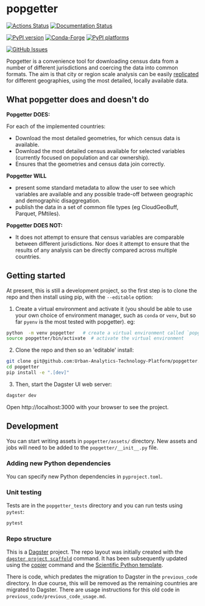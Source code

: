# popgetter

[![Actions Status][actions-badge]][actions-link]
[![Documentation Status][rtd-badge]][rtd-link]

[![PyPI version][pypi-version]][pypi-link]
[![Conda-Forge][conda-badge]][conda-link]
[![PyPI platforms][pypi-platforms]][pypi-link]

[![GitHub Issues][github-issues-badge]][github-issues-link]

<!-- SPHINX-START -->

<!-- prettier-ignore-start -->
[actions-badge]:            https://github.com/Urban-Analytics-Technology-Platform/popgetter/workflows/CI/badge.svg
[actions-link]:             https://github.com/Urban-Analytics-Technology-Platform/popgetter/actions
[conda-badge]:              https://img.shields.io/conda/vn/conda-forge/popgetter
[conda-link]:               https://github.com/conda-forge/popgetter-feedstock
[github-discussions-badge]: https://img.shields.io/static/v1?label=Discussions&message=Ask&color=blue&logo=github
[github-discussions-link]:  https://github.com/Urban-Analytics-Technology-Platform/popgetter/discussions
[github-issues-badge]: https://img.shields.io/static/v1?label=GitHub&message=Issues&color=blue&logo=github
[github-issues-link]:  https://github.com/Urban-Analytics-Technology-Platform/popgetter/issues
[pypi-link]:                https://pypi.org/project/popgetter/
[pypi-platforms]:           https://img.shields.io/pypi/pyversions/popgetter
[pypi-version]:             https://img.shields.io/pypi/v/popgetter
[rtd-badge]:                https://readthedocs.org/projects/popgetter/badge/?version=latest
[rtd-link]:                 https://popgetter.readthedocs.io/en/latest/?badge=latest

<!-- prettier-ignore-end -->

Popgetter is a convenience tool for downloading census data from a number of
different jurisdictions and coercing the data into common formats. The aim is
that city or region scale analysis can be easily
[replicated](https://the-turing-way.netlify.app/reproducible-research/overview/overview-definitions.html#table-of-definitions-for-reproducibility)
for different geographies, using the most detailed, locally available data.

## What popgetter does and doesn't do

**Popgetter DOES:**

For each of the implemented countries:

- Download the most detailed geometries, for which census data is available.
- Download the most detailed census available for selected variables (currently
  focused on population and car ownership).
- Ensures that the geometries and census data join correctly.

**Popgetter WILL**

- present some standard metadata to allow the user to see which variables are
  available and any possible trade-off between geographic and demographic
  disaggregation.
- publish the data in a set of common file types (eg CloudGeoBuff, Parquet,
  PMtiles).

**Popgetter DOES NOT:**

- It does not attempt to ensure that census variables are comparable between
  different jurisdictions. Nor does it attempt to ensure that the results of any
  analysis can be directly compared across multiple countries.

## Getting started

At present, this is still a development project, so the first step is to clone
the repo and then install using pip, with the `--editable` option:

1. Create a virtual environment and activate it (you should be able to use your
   own choice of environment manager, such as `conda` or `venv`, but so far
   `pyenv` is the most tested with popgetter). eg:

```bash
python  -m venv popgetter   # create a virtual environment called `popgetter`
source popgetter/bin/activate  # activate the virtual environment
```

2. Clone the repo and then so an 'editable' install:

```bash
git clone git@github.com:Urban-Analytics-Technology-Platform/popgetter.git
cd popgetter
pip install -e ".[dev]"
```

3. Then, start the Dagster UI web server:

```bash
dagster dev
```

Open http://localhost:3000 with your browser to see the project.

## Development

You can start writing assets in `popgetter/assets/` directory. New assets and
jobs will need to be added to the `popgetter/__init__.py` file.

### Adding new Python dependencies

You can specify new Python dependencies in `pyproject.toml`.

### Unit testing

Tests are in the `popgetter_tests` directory and you can run tests using
`pytest`:

```bash
pytest
```

### Repo structure

This is a [Dagster](https://dagster.io/) project. The repo layout was initially
created with the
[`dagster project scaffold`](https://docs.dagster.io/getting-started/create-new-project)
command. It has been subsequently updated using the
[copier](https://copier.readthedocs.io/en/stable/) command and the
[Scientific Python template](https://github.com/scientific-python/cookie).

There is code, which predates the migration to Dagster in the `previous_code`
directory. In due course, this will be removed as the remaining countries are
migrated to Dagster. There are usage instructions for this old code in
`previous_code/previous_code_usage.md`.
